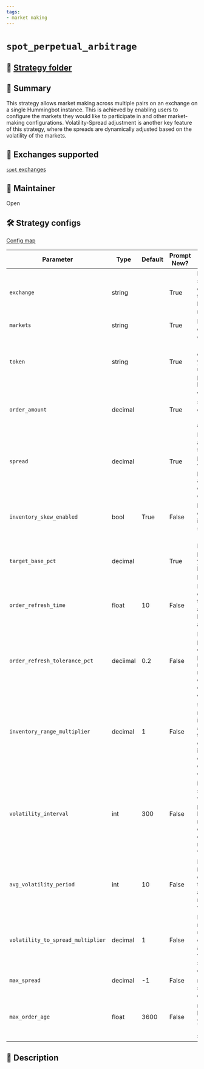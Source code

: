 ```yaml
---
tags:
- market making
---
```


# `spot_perpetual_arbitrage`

## 📁 [Strategy folder](https://github.com/CoinAlpha/hummingbot/tree/master/hummingbot/strategy/liquidity_mining)

## 📝 Summary

This strategy allows market making across multiple pairs on an exchange on a single Hummingbot instance. This is achieved by enabling users to configure the markets they would like to participate in and other market-making configurations. Volatility-Spread adjustment is another key feature of this strategy, where the spreads are dynamically adjusted based on the volatility of the markets.

## 🏦 Exchanges supported

[`spot` exchanges](/exchanges/#spot)

## 👷 Maintainer

Open

## 🛠️ Strategy configs

[Config map](https://github.com/CoinAlpha/hummingbot/tree/master/hummingbot/strategy/liquidity_mining/liquidity_mining_config_map.py)

| Parameter                    | Type        | Default     | Prompt New? | Prompt                                                 |
|------------------------------|-------------|-------------|-------------|--------------------------------------------------------|
| `exchange` | string | | True | Enter the spot connector to use for liquidity mining) |
| `markets` | string | | True | Enter a list of markets |
| `token` | string | | True | What asset (base or quote) do you want to use to provide liquidity? |
| `order_amount` | decimal | | True | What is the size of each order (in [token] amount)? |
| `spread` | decimal | | True | How far away from the mid price do you want to place bid and ask orders? |
| `inventory_skew_enabled` | bool | True | False | Would you like to enable inventory skew? (Yes/No) |
| `target_base_pct` | decimal | | True | For each pair, what is your target base asset percentage? |
| `order_refresh_time` | float | 10 | False | How often do you want to cancel and replace bids and asks |
| `order_refresh_tolerance_pct` | deciimal | 0.2 | False | Enter the percent change in price needed to refresh orders at each cycle |
| `inventory_range_multiplier` | decimal | 1 | False | What is your tolerable range of inventory around the target, expressed in multiples of your total order size? |
| `volatility_interval` | int | 300 | False | What is an interval, in second, in which to pick historical mid price data from to calculate market volatility? |
| `avg_volatility_period` | int | 10 | False | How many interval does it take to calculate average market volatility? |
| `volatility_to_spread_multiplier` | decimal | 1 | False | Enter a multiplier used to convert average volatility to spread |
| `max_spread` | decimal | -1 | False | What is the maximum spread? |
| `max_order_age` | float | 3600 | False | What is the maximum life time of your orders (in seconds)? |

## 📓 Description
